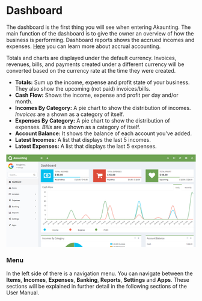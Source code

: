 Dashboard
=========

The dashboard is the first thing you will see when entering Akaunting. The main function of the dashboard is to give the owner an overview of how the business is performing. Dashboard reports shows the accrued incomes and expenses. [Here](https://akaunting.com/docs/faq/accrual-vs-cash) you can learn more about accrual accounting.

Totals and charts are displayed under the default currency. Invoices, revenues, bills, and payments created under a different currency will be converted based on the currency rate at the time they were created.

- **Totals:** Sum up the income, expense and profit state of your business. They also show the upcoming (not paid) invoices/bills.
- **Cash Flow:** Shows the income, expense and profit per day and/or month.
- **Incomes By Category:** A pie chart to show the distribution of incomes. *Invoices* are a shown as a category of itself.
- **Expenses By Category:** A pie chart to show the distribution of expenses. *Bills* are a shown as a category of itself.
- **Account Balance:** It shows the balance of each account you've added.
- **Latest Incomes:** A list that displays the last 5 incomes.
- **Latest Expenses:** A list that displays the last 5 expenses.

![dashboard](_images/dashboard.png)

### Menu

In the left side of there is a navigation menu. You can navigate between the **Items**, **Incomes**, **Expenses**, **Banking**, **Reports**, **Settings** and **Apps**. These sections will be explained in further detail in the following sections of the User Manual.
